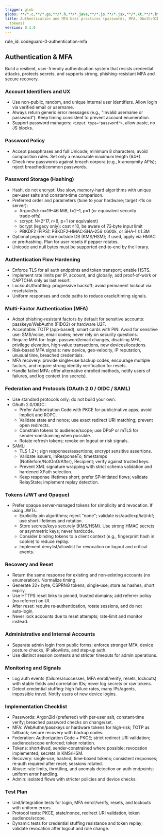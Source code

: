 ```yaml
---
trigger: glob
globs: **/*.c,**/*.go,**/*.h,**/*.java,**/*.js,**/*.jsx,**/*.kt,**/*.kts,**/*.m,**/*.mjs,**/*.php,**/*.py,**/*.pyi,**/*.pyx,**/*.rb,**/*.swift,**/*.ts,**/*.tsx
title: Authentication and MFA best practices (passwords, MFA, OAuth/OIDC, SAML, recovery,
  tokens)
version: 0.1.0
---
```


rule_id: codeguard-0-authentication-mfa

## Authentication & MFA

Build a resilient, user-friendly authentication system that resists credential attacks, protects secrets, and supports strong, phishing-resistant MFA and secure recovery.

### Account Identifiers and UX
- Use non-public, random, and unique internal user identifiers. Allow login via verified email or username.
- Always return generic error messages (e.g., "Invalid username or password"). Keep timing consistent to prevent account enumeration.
- Support password managers: `<input type="password">`, allow paste, no JS blocks.

### Password Policy
- Accept passphrases and full Unicode; minimum 8 characters; avoid composition rules. Set only a reasonable maximum length (64+).
- Check new passwords against breach corpora (e.g., k‑anonymity APIs); reject breached/common passwords.

### Password Storage (Hashing)
- Hash, do not encrypt. Use slow, memory‑hard algorithms with unique per‑user salts and constant‑time comparison.
- Preferred order and parameters (tune to your hardware; target <1s on server):
  - Argon2id: m=19–46 MiB, t=2–1, p=1 (or equivalent security trade‑offs)
  - scrypt: N=2^17, r=8, p=1 (or equivalent)
  - bcrypt (legacy only): cost ≥10, be aware of 72‑byte input limit
  - PBKDF2 (FIPS): PBKDF2‑HMAC‑SHA‑256 ≥600k, or SHA‑1 ≥1.3M
- Optional pepper: store outside DB (KMS/HSM); if used, apply via HMAC or pre‑hashing. Plan for user resets if pepper rotates.
- Unicode and null bytes must be supported end‑to‑end by the library.

### Authentication Flow Hardening
- Enforce TLS for all auth endpoints and token transport; enable HSTS.
- Implement rate limits per IP, account, and globally; add proof‑of‑work or CAPTCHA only as last resort.
- Lockouts/throttling: progressive backoff; avoid permanent lockout via resets/alerts.
- Uniform responses and code paths to reduce oracle/timing signals.

### Multi‑Factor Authentication (MFA)
- Adopt phishing‑resistant factors by default for sensitive accounts: passkeys/WebAuthn (FIDO2) or hardware U2F.
- Acceptable: TOTP (app‑based), smart cards with PIN. Avoid for sensitive use: SMS/voice, email codes; never rely on security questions.
- Require MFA for: login, password/email changes, disabling MFA, privilege elevation, high‑value transactions, new devices/locations.
- Risk‑based MFA signals: new device, geo‑velocity, IP reputation, unusual time, breached credentials.
- MFA recovery: provide single‑use backup codes, encourage multiple factors, and require strong identity verification for resets.
- Handle failed MFA: offer alternative enrolled methods, notify users of failures, and log context (no secrets).

### Federation and Protocols (OAuth 2.0 / OIDC / SAML)
- Use standard protocols only; do not build your own.
- OAuth 2.0/OIDC:
  - Prefer Authorization Code with PKCE for public/native apps; avoid Implicit and ROPC.
  - Validate state and nonce; use exact redirect URI matching; prevent open redirects.
  - Constrain tokens to audience/scope; use DPoP or mTLS for sender‑constraining when possible.
  - Rotate refresh tokens; revoke on logout or risk signals.
- SAML:
  - TLS 1.2+; sign responses/assertions; encrypt sensitive assertions.
  - Validate issuers, InResponseTo, timestamps (NotBefore/NotOnOrAfter), Recipient; verify against trusted keys.
  - Prevent XML signature wrapping with strict schema validation and hardened XPath selection.
  - Keep response lifetimes short; prefer SP‑initiated flows; validate RelayState; implement replay detection.

### Tokens (JWT and Opaque)
- Prefer opaque server‑managed tokens for simplicity and revocation. If using JWTs:
  - Explicitly pin algorithms; reject "none"; validate iss/aud/exp/iat/nbf; use short lifetimes and rotation.
  - Store secrets/keys securely (KMS/HSM). Use strong HMAC secrets or asymmetric keys; never hardcode.
  - Consider binding tokens to a client context (e.g., fingerprint hash in cookie) to reduce replay.
  - Implement denylist/allowlist for revocation on logout and critical events.

### Recovery and Reset
- Return the same response for existing and non‑existing accounts (no enumeration). Normalize timing.
- Generate 32+ byte, CSPRNG tokens; single‑use; store as hashes; short expiry.
- Use HTTPS reset links to pinned, trusted domains; add referrer policy (no‑referrer) on UI.
- After reset: require re‑authentication, rotate sessions, and do not auto‑login.
- Never lock accounts due to reset attempts; rate‑limit and monitor instead.

### Administrative and Internal Accounts
- Separate admin login from public forms; enforce stronger MFA, device posture checks, IP allowlists, and step‑up auth.
- Use distinct session contexts and stricter timeouts for admin operations.

### Monitoring and Signals
- Log auth events (failures/successes, MFA enroll/verify, resets, lockouts) with stable fields and correlation IDs; never log secrets or raw tokens.
- Detect credential stuffing: high failure rates, many IPs/agents, impossible travel. Notify users of new device logins.

### Implementation Checklist
- Passwords: Argon2id (preferred) with per‑user salt, constant‑time verify; breached password checks on change/set.
- MFA: WebAuthn/passkeys or hardware tokens for high‑risk; TOTP as fallback; secure recovery with backup codes.
- Federation: Authorization Code + PKCE; strict redirect URI validation; audience/scope enforced; token rotation.
- Tokens: short‑lived, sender‑constrained where possible; revocation implemented; secrets in KMS/HSM.
- Recovery: single‑use, hashed, time‑boxed tokens; consistent responses; re‑auth required after reset; sessions rotated.
- Abuse: rate limits, throttling, and anomaly detection on auth endpoints; uniform error handling.
- Admin: isolated flows with stricter policies and device checks.

### Test Plan
- Unit/integration tests for login, MFA enroll/verify, resets, and lockouts with uniform errors.
- Protocol tests: PKCE, state/nonce, redirect URI validation, token audience/scope.
- Dynamic tests for credential stuffing resistance and token replay; validate revocation after logout and role change.
